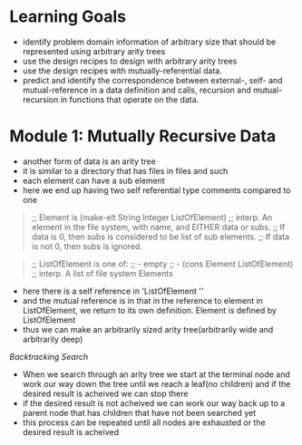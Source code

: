 # Learning Goals
- identify problem domain information of arbitrary size that should be represented using arbitrary arity trees
- use the design recipes to design with arbitrary arity trees
- use the design recipes with mutually-referential data.
- predict and identify the correspondence between external-, self- and mutual-reference in a data definition and calls, recursion and mutual-recursion in functions that operate on the data.


# Module 1: Mutually Recursive Data

- another form of data is an arity tree
- it is similar to a directory that has files in files and such
- each element can have a sub element 
- here we end up having two self referential type comments compared to one 

> ;; Element is (make-elt String Integer ListOfElement)
;; interp. An element in the file system, with name, and EITHER data or subs.
;;         If data is 0, then subs is considered to be list of sub elements.
;;         If data is not 0, then subs is ignored.

> ;; ListOfElement is one of:
;;  - empty
;;  - (cons Element ListOfElement)
;; interp. A list of file system Elements

- here there is a self reference in 'ListOfElement ''
- and the mutual reference is in that in the reference to element in ListOfElement, we return to its own definition. Element is defined by ListOfElement
- thus we can make an arbitrarily sized arity tree(arbitrarily wide and arbitrarily deep)


*Backtracking Search*
- When we search through an arity tree we start at the terminal node and work our way down the tree until we reach a leaf(no children) and if the desired result is acheived we can stop there
- if the desired result is not acheived we can work our way back up to a parent node that has children that have not been searched yet
- this process can be repeated until all nodes are exhausted or the desired result is acheived 
